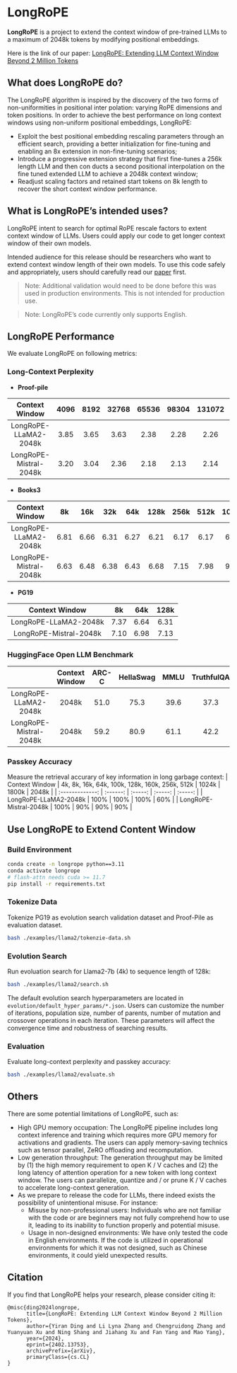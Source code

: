 # LongRoPE

**LongRoPE** is a project to extend the context window of pre-trained LLMs to a maximum of 2048k tokens by modifying positional embeddings.

Here is the link of our paper: [LongRoPE: Extending LLM Context Window Beyond 2 Million Tokens](https://arxiv.org/pdf/2402.13753)

## What does LongRoPE do?

The LongRoPE algorithm is inspired by the discovery of the two forms of non-uniformities in positional inter polation: varying RoPE dimensions and token positions. In order to achieve the best performance on long context windows using non-uniform positional embeddings, LongRoPE:
- Exploit the best positional embedding rescaling parameters through an efficient search, providing a better initialization for fine-tuning and enabling an 8x extension in non-fine-tuning scenarios;
- Introduce a progressive extension strategy that first fine-tunes a 256k length LLM and then con ducts a second positional interpolation on the fine tuned extended LLM to achieve a 2048k context window;
- Readjust scaling factors and retained start tokens on 8k length to recover the short context window performance.

## What is LongRoPE’s intended uses?

LongRoPE intent to search for optimal RoPE rescale factors to extent context window of LLMs. Users could apply our code to get longer context window of their own models.

Intended audience for this release should be researchers who want to extend context window length of their own models. To use this code safely and appropriately, users should carefully read our [paper](https://arxiv.org/pdf/2402.13753) first.

> Note: Additional validation would need to be done before this was used in production environments. This is not intended for production use.

> Note: LongRoPE’s code currently only supports English.

## LongRoPE Performance

We evaluate LongRoPE on following metrics:

### Long-Context Perplexity

- **Proof-pile**

| Context Window | 4096 | 8192 | 32768 | 65536 | 98304 | 131072 | 262244 |
| :-------------: | :----------------: | :-----: | :-----: | :-----: | :-----: | :-----: | :-----: |
| LongRoPE-LLaMA2-2048k | 3.85 | 3.65 | 3.63 | 2.38 | 2.28 | 2.26 | 1.87 |
| LongRoPE-Mistral-2048k | 3.20 | 3.04 | 2.36 | 2.18 | 2.13 | 2.14 | 1.84 |

- **Books3**

| Context Window | 8k | 16k | 32k | 64k | 128k | 256k | 512k | 1024k | 2048k |
| :-------------: | :----------------: | :-----: | :-----: | :-----: | :-----: | :-----: | :-----: | :-----: | :-----: |
| LongRoPE-LLaMA2-2048k | 6.81 | 6.66 | 6.31 | 6.27 | 6.21 | 6.17 | 6.17 | 6.35 | 7.08 |
| LongRoPE-Mistral-2048k | 6.63 | 6.48 | 6.38 | 6.43 | 6.68 | 7.15 | 7.98 | 9.42 | 13.71 |

- **PG19**

| Context Window | 8k | 64k | 128k |
| :-------------: | :-----: | :-----: | :-----: |
| LongRoPE-LLaMA2-2048k | 7.37 | 6.64 | 6.31 |
| LongRoPE-Mistral-2048k | 7.10 | 6.98 | 7.13 |

### HuggingFace Open LLM Benchmark

| | Context Window | ARC-C | HellaSwag | MMLU | TruthfulQA |
| :-------------: | :------: | :-----: | :-----: | :-----: | :-----: |
| LongRoPE-LLaMA2-2048k | 2048k | 51.0 | 75.3 | 39.6 | 37.3 |
| LongRoPE-Mistral-2048k | 2048k | 59.2 | 80.9 | 61.1 | 42.2 |


### Passkey Accuracy
Measure the retrieval accurary of key information in long garbage context:
| Context Window | 4k, 8k, 16k, 64k, 100k, 128k, 160k, 256k, 512k | 1024k | 1800k | 2048k |
| :-------------: | :------: | :-----: | :-----: | :-----: |
| LongRoPE-LLaMA2-2048k | 100% | 100% | 100% | 60% |
| LongRoPE-Mistral-2048k | 100% | 90% | 90% | 90% |


## Use LongRoPE to Extend Content Window

### Build Environment

``` bash
conda create -n longrope python==3.11
conda activate longrope
# flash-attn needs cuda >= 11.7
pip install -r requirements.txt
```

### Tokenize Data

Tokenize PG19 as evolution search validation dataset and Proof-Pile as evaluation dataset.

```bash
bash ./examples/llama2/tokenzie-data.sh
```

### Evolution Search

Run evoluation search for Llama2-7b (4k) to sequence length of 128k:

``` bash
bash ./examples/llama2/search.sh
```

The default evolution search hyperparameters are located in `evolution/default_hyper_params/*.json`. Users can customize the number of iterations, population size, number of parents, number of mutation and crossover operations in each iteration. These parameters will affect the convergence time and robustness of searching results.

### Evaluation
Evaluate long-context perplexity and passkey accuracy:
``` bash
bash ./examples/llama2/evaluate.sh
```


## Others

There are some potential limitations of LongRoPE, such as:
- High GPU memory occupation: The LongRoPE pipeline includes long context inference and training which requires more GPU memory for activations and gradients. The users can apply memory-saving technics such as tensor parallel, ZeRO offloading and recomputation.
- Low generation throughput:  The generation throughput may be limited by (1) the high memory requirement to open K / V caches and (2) the long latency of attention operation for a new token with long context window. The users can parallelize, quantize and / or prune K / V caches to accelerate long-context generation.
- As we prepare to release the code for LLMs, there indeed exists the possibility of unintentional misuse. For instance:
  - Misuse by non-professional users: Individuals who are not familiar with the code or are beginners may not fully comprehend how to use it, leading to its inability to function properly and potential misuse.
  - Usage in non-designed environments: We have only tested the code in English environments. If the code is utilized in operational environments for which it was not designed, such as Chinese environments, it could yield unexpected results.

## Citation

If you find that LongRoPE helps your research, please consider citing it:
```
@misc{ding2024longrope,
      title={LongRoPE: Extending LLM Context Window Beyond 2 Million Tokens}, 
      author={Yiran Ding and Li Lyna Zhang and Chengruidong Zhang and Yuanyuan Xu and Ning Shang and Jiahang Xu and Fan Yang and Mao Yang},
      year={2024},
      eprint={2402.13753},
      archivePrefix={arXiv},
      primaryClass={cs.CL}
}
```